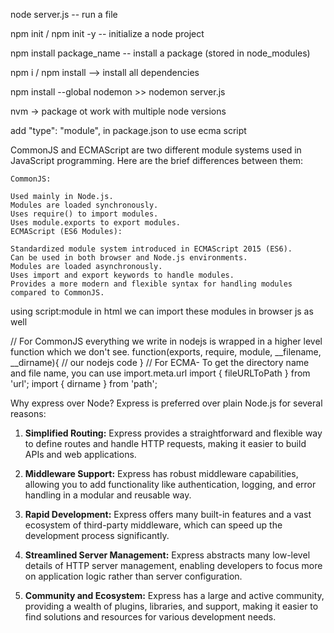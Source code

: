node server.js        -- run a file
 
npm init     /  npm init -y        -- initialize a node project

npm install package_name  -- install a package (stored in node_modules)

npm i / npm install --> install all dependencies

npm install --global nodemon  >> nodemon server.js

nvm -> package ot work with multiple node versions

add "type": "module", in package.json to use ecma script



CommonJS and ECMAScript are two different module systems used in JavaScript programming. Here are the brief differences between them:

    CommonJS:

    Used mainly in Node.js.
    Modules are loaded synchronously.
    Uses require() to import modules.
    Uses module.exports to export modules.
    ECMAScript (ES6 Modules):

    Standardized module system introduced in ECMAScript 2015 (ES6).
    Can be used in both browser and Node.js environments.
    Modules are loaded asynchronously.
    Uses import and export keywords to handle modules.
    Provides a more modern and flexible syntax for handling modules compared to CommonJS.



using script:module in html we can import these modules in browser js as well


// For CommonJS 
everything we write in nodejs is wrapped in a higher level function which we don't see.
function(exports, require, module, __filename, __dirname){
    // our nodejs code
}
// For ECMA- To get the directory name and file name, you can use import.meta.url
import { fileURLToPath } from 'url';
import { dirname } from 'path';



Why express over Node? 
Express is preferred over plain Node.js for several reasons:

1. **Simplified Routing:** Express provides a straightforward and flexible way to define routes and handle HTTP requests, making it easier to build APIs and web applications.

2. **Middleware Support:** Express has robust middleware capabilities, allowing you to add functionality like authentication, logging, and error handling in a modular and reusable way.

3. **Rapid Development:** Express offers many built-in features and a vast ecosystem of third-party middleware, which can speed up the development process significantly.

4. **Streamlined Server Management:** Express abstracts many low-level details of HTTP server management, enabling developers to focus more on application logic rather than server configuration.

5. **Community and Ecosystem:** Express has a large and active community, providing a wealth of plugins, libraries, and support, making it easier to find solutions and resources for various development needs.
